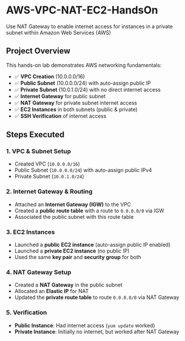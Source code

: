 # AWS-VPC-NAT-EC2-HandsOn
Use NAT Gateway to enable internet access for instances in a private subnet within Amazon Web Services (AWS)

## **Project Overview**
This hands-on lab demonstrates AWS networking fundamentals:
- ✅ **VPC Creation** (10.0.0.0/16)
- ✅ **Public Subnet** (10.0.0.0/24) with auto-assign public IP
- ✅ **Private Subnet** (10.0.1.0/24) with no direct internet access
- ✅ **Internet Gateway** for public subnet
- ✅ **NAT Gateway** for private subnet internet access
- ✅ **EC2 Instances** in both subnets (public & private)
- ✅ **SSH Verification** of internet access
  
## **Steps Executed**

### **1. VPC & Subnet Setup**
- Created VPC (`10.0.0.0/16`)
- Public Subnet (`10.0.0.0/24`) with auto-assign public IPv4
- Private Subnet (`10.0.1.0/24`)

### **2. Internet Gateway & Routing**
- Attached an **Internet Gateway (IGW)** to the VPC
- Created a **public route table** with a route to `0.0.0.0/0` via IGW
- Associated the public subnet with this route table

### **3. EC2 Instances**
- Launched a **public EC2 instance** (auto-assign public IP enabled)
- Launched a **private EC2 instance** (no public IP)
- Used the same **key pair** and **security group** for both

### **4. NAT Gateway Setup**
- Created a **NAT Gateway** in the public subnet
- Allocated an **Elastic IP** for NAT
- Updated the **private route table** to route `0.0.0.0/0` via NAT Gateway

### **5. Verification**
- **Public Instance**: Had internet access (`yum update` worked)
- **Private Instance**: Initially no internet, but worked after NAT Gateway

